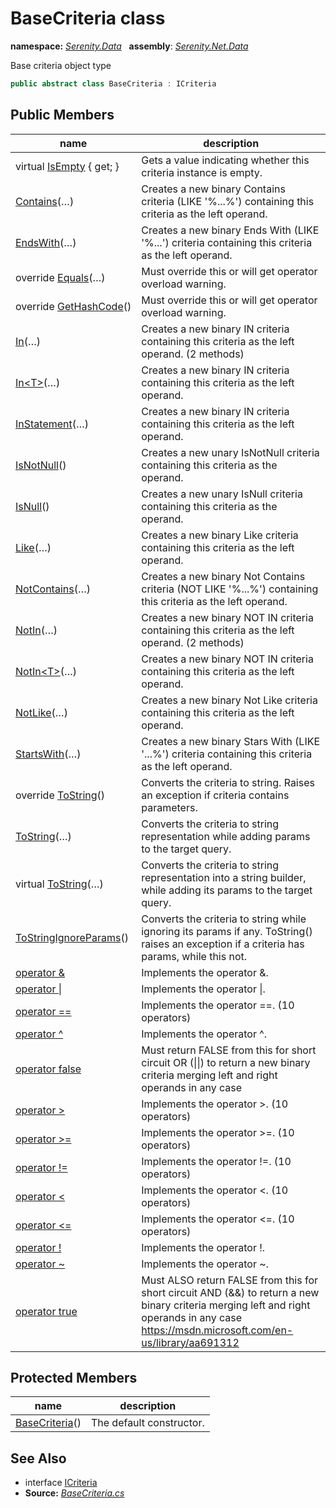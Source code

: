 # BaseCriteria class
**namespace:** *[Serenity.Data](../README.md#serenity.data-namespace)*   **assembly**: *[Serenity.Net.Data](../README.md)*

Base criteria object type

```csharp
public abstract class BaseCriteria : ICriteria
```

## Public Members

| name | description |
| --- | --- |
| virtual [IsEmpty](BaseCriteria/IsEmpty.md) { get; } | Gets a value indicating whether this criteria instance is empty. |
| [Contains](BaseCriteria/Contains.md)(…) | Creates a new binary Contains criteria (LIKE '%...%') containing this criteria as the left operand. |
| [EndsWith](BaseCriteria/EndsWith.md)(…) | Creates a new binary Ends With (LIKE '%...') criteria containing this criteria as the left operand. |
| override [Equals](BaseCriteria/Equals.md)(…) | Must override this or will get operator overload warning. |
| override [GetHashCode](BaseCriteria/GetHashCode.md)() | Must override this or will get operator overload warning. |
| [In](BaseCriteria/In.md)(…) | Creates a new binary IN criteria containing this criteria as the left operand. (2 methods) |
| [In&lt;T&gt;](BaseCriteria/In.md)(…) | Creates a new binary IN criteria containing this criteria as the left operand. |
| [InStatement](BaseCriteria/InStatement.md)(…) | Creates a new binary IN criteria containing this criteria as the left operand. |
| [IsNotNull](BaseCriteria/IsNotNull.md)() | Creates a new unary IsNotNull criteria containing this criteria as the operand. |
| [IsNull](BaseCriteria/IsNull.md)() | Creates a new unary IsNull criteria containing this criteria as the operand. |
| [Like](BaseCriteria/Like.md)(…) | Creates a new binary Like criteria containing this criteria as the left operand. |
| [NotContains](BaseCriteria/NotContains.md)(…) | Creates a new binary Not Contains criteria (NOT LIKE '%...%') containing this criteria as the left operand. |
| [NotIn](BaseCriteria/NotIn.md)(…) | Creates a new binary NOT IN criteria containing this criteria as the left operand. (2 methods) |
| [NotIn&lt;T&gt;](BaseCriteria/NotIn.md)(…) | Creates a new binary NOT IN criteria containing this criteria as the left operand. |
| [NotLike](BaseCriteria/NotLike.md)(…) | Creates a new binary Not Like criteria containing this criteria as the left operand. |
| [StartsWith](BaseCriteria/StartsWith.md)(…) | Creates a new binary Stars With (LIKE '...%') criteria containing this criteria as the left operand. |
| override [ToString](BaseCriteria/ToString.md)() | Converts the criteria to string. Raises an exception if criteria contains parameters. |
| [ToString](BaseCriteria/ToString.md)(…) | Converts the criteria to string representation while adding params to the target query. |
| virtual [ToString](BaseCriteria/ToString.md)(…) | Converts the criteria to string representation into a string builder, while adding its params to the target query. |
| [ToStringIgnoreParams](BaseCriteria/ToStringIgnoreParams.md)() | Converts the criteria to string while ignoring its params if any. ToString() raises an exception if a criteria has params, while this not. |
| [operator &amp;](BaseCriteria/op_BitwiseAnd.md) | Implements the operator &amp;. |
| [operator &#x7C;](BaseCriteria/op_BitwiseOr.md) | Implements the operator &#x7C;. |
| [operator ==](BaseCriteria/op_Equality.md) | Implements the operator ==. (10 operators) |
| [operator ^](BaseCriteria/op_ExclusiveOr.md) | Implements the operator ^. |
| [operator false](BaseCriteria/op_False.md) | Must return FALSE from this for short circuit OR (&#x7C;&#x7C;) to return a new binary criteria merging left and right operands in any case |
| [operator &gt;](BaseCriteria/op_GreaterThan.md) | Implements the operator &gt;. (10 operators) |
| [operator &gt;=](BaseCriteria/op_GreaterThanOrEqual.md) | Implements the operator &gt;=. (10 operators) |
| [operator !=](BaseCriteria/op_Inequality.md) | Implements the operator !=. (10 operators) |
| [operator &lt;](BaseCriteria/op_LessThan.md) | Implements the operator &lt;. (10 operators) |
| [operator &lt;=](BaseCriteria/op_LessThanOrEqual.md) | Implements the operator &lt;=. (10 operators) |
| [operator !](BaseCriteria/op_LogicalNot.md) | Implements the operator !. |
| [operator ~](BaseCriteria/op_OnesComplement.md) | Implements the operator ~. |
| [operator true](BaseCriteria/op_True.md) | Must ALSO return FALSE from this for short circuit AND (&amp;&amp;) to return a new binary criteria merging left and right operands in any case https://msdn.microsoft.com/en-us/library/aa691312 |

## Protected Members

| name | description |
| --- | --- |
| [BaseCriteria](BaseCriteria/BaseCriteria.md)() | The default constructor. |

## See Also

* interface [ICriteria](../Serenity/ICriteria.md)
* **Source:** *[BaseCriteria.cs](https://github.com/serenity-is/Serenity/blob/master/src/Serenity.Net.Data/Criteria/BaseCriteria.cs)*